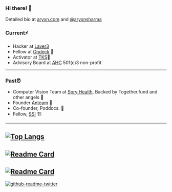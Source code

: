 ### Hi there! 👋

<!--
**aryxns/aryxns** is a ✨ _special_ ✨ repository because its `README.md` (this file) appears on your GitHub profile.

Here are some ideas to get you started:

- 🔭 I’m currently working on ...
- 🌱 I’m currently learning ...
- 👯 I’m looking to collaborate on ...
- 🤔 I’m looking for help with ...
- 💬 Ask me about ...
- 📫 How to reach me: ...
- 😄 Pronouns: ...
- ⚡ Fun fact: ...
-->
Detailed bio at [aryxn.com](https://aryxn.com) and [@aryxnsharma](https://twitter.com/aryxnsharma)

### Current⚡
* Hacker at [Layer3](https://layer3.xyz)
* Fellow at [Ondeck](https://beondeck.com) 🙌
* Activator at [TKS](https://tks.world)🙌
* Advisory Board at [AHC](https://adolescenthealthchampions.org) 501(c)3 non-profit


---------------------------------

### Past⏰
* Computer Vision Team at [Spry Health](https://spryhealth.care), Backed by Together.fund and other angels 🚀
* Founder [Anteam](https://anteam.ml) 🤖 
* Co-founder, Poddocs. 📒
* Fellow, [SSI](https://riidl.org/startupschoolindia) 🏗


----------------------------------
[![Top Langs](https://github-readme-stats.vercel.app/api/top-langs/?username=aryxns&layout=compact)](https://github.com/anuraghazra/github-readme-stats)
----
[![Readme Card](https://github-readme-stats.vercel.app/api/pin/?username=aryxns&repo=auto_nlp)](https://github.com/anuraghazra/github-readme-stats)
----
[![Readme Card](https://github-readme-stats.vercel.app/api/pin/?username=aryxns&repo=medstack-1)](https://github.com/anuraghazra/github-readme-stats)
----
[![github-readme-twitter](https://github-readme-twitter.gazf.vercel.app/api?id=aryxnsharma)](https://github.com/gazf/github-readme-twitter)

